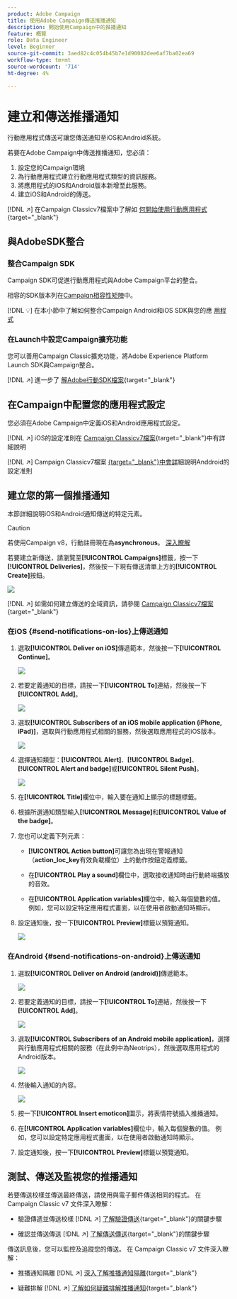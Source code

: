 ```yaml
---
product: Adobe Campaign
title: 使用Adobe Campaign傳送推播通知
description: 開始使用Campaign中的推播通知
feature: 概覽
role: Data Engineer
level: Beginner
source-git-commit: 3aed82c4c054b45b7e1d90082dee6af7ba02ea69
workflow-type: tm+mt
source-wordcount: '714'
ht-degree: 4%

---
```


# 建立和傳送推播通知

行動應用程式傳送可讓您傳送通知至iOS和Android系統。

若要在Adobe Campaign中傳送推播通知，您必須：

1. 設定您的Campaign環境
1. 為行動應用程式建立行動應用程式類型的資訊服務。
1. 將應用程式的iOS和Android版本新增至此服務。
1. 建立iOS和Android的傳送。

[!DNL :arrow_upper_right:] 在Campaign Classicv7檔案中了解如 [何開始使用行動應用程式](https://experienceleague.adobe.com/docs/campaign-classic/using/sending-messages/sending-push-notifications/about-mobile-app-channel.html){target=&quot;_blank&quot;}

## 與AdobeSDK整合

### 整合Campaign SDK

Campaign SDK可促進行動應用程式與Adobe Campaign平台的整合。

相容的SDK版本列在[Campaign相容性矩陣](../start/compatibility-matrix.md#MobileSDK)中。

[!DNL :bulb:] 在本小節中了解如何整合Campaign Android和iOS SDK與您的應 [用程式](../config/push-config.md)

### 在Launch中設定Campaign擴充功能

您可以善用Campaign Classic擴充功能，將Adobe Experience Platform Launch SDK與Campaign整合。

[!DNL :arrow_upper_right:] 進一步了 [解Adobe行動SDK檔案](https://aep-sdks.gitbook.io/docs/using-mobile-extensions/adobe-campaignclassic){target=&quot;_blank&quot;}

## 在Campaign中配置您的應用程式設定

您必須在Adobe Campaign中定義iOS和Android應用程式設定。

[!DNL :arrow_upper_right:] iOS的設定准則在 [Campaign Classicv7檔案](https://experienceleague.adobe.com/docs/campaign-classic/using/sending-messages/sending-push-notifications/configure-the-mobile-app/configuring-the-mobile-application.html?lang=en#sending-messages){target=&quot;_blank&quot;}中有詳細說明

[!DNL :arrow_upper_right:] Campaign Classicv7檔案 [{target=&quot;_blank&quot;}中會詳](https://experienceleague.adobe.com/docs/campaign-classic/using/sending-messages/sending-push-notifications/configure-the-mobile-app/configuring-the-mobile-application-android.html?lang=en#sending-messages)細說明Anddroid的設定准則

## 建立您的第一個推播通知

本節詳細說明iOS和Android通知傳送的特定元素。

>[!CAUTION]
>
>若使用Campaign v8，行動註冊現在為&#x200B;**asynchronous**。 [深入瞭解](../dev/staging.md)

若要建立新傳送，請瀏覽至&#x200B;**[!UICONTROL Campaigns]**&#x200B;標籤，按一下&#x200B;**[!UICONTROL Deliveries]**，然後按一下現有傳送清單上方的&#x200B;**[!UICONTROL Create]**&#x200B;按鈕。

![](assets/delivery_step_1.png)

[!DNL :arrow_upper_right:] 如需如何建立傳送的全域資訊，請參閱 [Campaign Classicv7檔案](https://experienceleague.adobe.com/docs/campaign-classic/using/sending-messages/key-steps-when-creating-a-delivery/steps-about-delivery-creation-steps.html?lang=en#sending-messages){target=&quot;_blank&quot;}

### 在iOS {#send-notifications-on-ios}上傳送通知

1. 選取&#x200B;**[!UICONTROL Deliver on iOS]**&#x200B;傳遞範本，然後按一下&#x200B;**[!UICONTROL Continue]**。

   ![](assets/push-template-ios.png)

1. 若要定義通知的目標，請按一下&#x200B;**[!UICONTROL To]**&#x200B;連結，然後按一下&#x200B;**[!UICONTROL Add]**。

   ![](assets/push-ios-select-target.png)

1. 選取&#x200B;**[!UICONTROL Subscribers of an iOS mobile application (iPhone, iPad)]**，選取與行動應用程式相關的服務，然後選取應用程式的iOS版本。

   ![](assets/push-ios-subscribers.png)

1. 選擇通知類型：**[!UICONTROL Alert]**、**[!UICONTROL Badge]**、**[!UICONTROL Alert and badge]**&#x200B;或&#x200B;**[!UICONTROL Silent Push]**。

   ![](assets/push-ios-alert.png)

1. 在&#x200B;**[!UICONTROL Title]**&#x200B;欄位中，輸入要在通知上顯示的標題標籤。

1. 根據所選通知類型輸入&#x200B;**[!UICONTROL Message]**&#x200B;和&#x200B;**[!UICONTROL Value of the badge]**。

1. 您也可以定義下列元素：

   * **[!UICONTROL Action button]**&#x200B;可讓您為出現在警報通知（**action_loc_key**&#x200B;有效負載欄位）上的動作按鈕定義標籤。

   * 在&#x200B;**[!UICONTROL Play a sound]**&#x200B;欄位中，選取接收通知時由行動終端播放的音效。

   * 在&#x200B;**[!UICONTROL Application variables]**&#x200B;欄位中，輸入每個變數的值。 例如，您可以設定特定應用程式畫面，以在使用者啟動通知時顯示。

1. 設定通知後，按一下&#x200B;**[!UICONTROL Preview]**&#x200B;標籤以預覽通知。

   ![](assets/push-ios-preview.png)


### 在Android {#send-notifications-on-android}上傳送通知

1. 選取&#x200B;**[!UICONTROL Deliver on Android (android)]**&#x200B;傳遞範本。

   ![](assets/push-template-android.png)

1. 若要定義通知的目標，請按一下&#x200B;**[!UICONTROL To]**&#x200B;連結，然後按一下&#x200B;**[!UICONTROL Add]**。

   ![](assets/push-android-select-target.png)

1. 選取&#x200B;**[!UICONTROL Subscribers of an Android mobile application]**，選擇與行動應用程式相關的服務（在此例中為Neotrips），然後選取應用程式的Android版本。

   ![](assets/push-ios-subscribers.png)

1. 然後輸入通知的內容。

   ![](assets/push-android-content.png)

1. 按一下&#x200B;**[!UICONTROL Insert emoticon]**&#x200B;圖示，將表情符號插入推播通知。

1. 在&#x200B;**[!UICONTROL Application variables]**&#x200B;欄位中，輸入每個變數的值。 例如，您可以設定特定應用程式畫面，以在使用者啟動通知時顯示。

1. 設定通知後，按一下&#x200B;**[!UICONTROL Preview]**&#x200B;標籤以預覽通知。

   <!--![](assets/push-android-preview.png)-->

## 測試、傳送及監視您的推播通知

若要傳送校樣並傳送最終傳送，請使用與電子郵件傳送相同的程式。 在 Campaign Classic v7 文件深入瞭解：

* 驗證傳遞並傳送校樣
   [!DNL :arrow_upper_right:] [了解驗證傳送](https://experienceleague.adobe.com/docs/campaign-classic/using/sending-messages/key-steps-when-creating-a-delivery/steps-validating-the-delivery.html){target=&quot;_blank&quot;}的關鍵步驟

* 確認並傳送傳送
   [!DNL :arrow_upper_right:] [了解傳送傳送](https://experienceleague.adobe.com/docs/campaign-classic/using/sending-messages/key-steps-when-creating-a-delivery/steps-sending-the-delivery.html?lang=en){target=&quot;_blank&quot;}的關鍵步驟

傳送訊息後，您可以監控及追蹤您的傳送。 在 Campaign Classic v7 文件深入瞭解：

* 推播通知隔離
   [!DNL :arrow_upper_right:] [深入了解推播通知隔離](https://experienceleague.adobe.com/docs/campaign-classic/using/sending-messages/monitoring-deliveries/understanding-quarantine-management.html?lang=en#push-notification-quarantines){target=&quot;_blank&quot;}

* 疑難排解
   [!DNL :arrow_upper_right:] [了解如何疑難排解推播通知](https://experienceleague.adobe.com/docs/campaign-classic/using/sending-messages/sending-push-notifications/troubleshooting.html?lang=en){target=&quot;_blank&quot;}